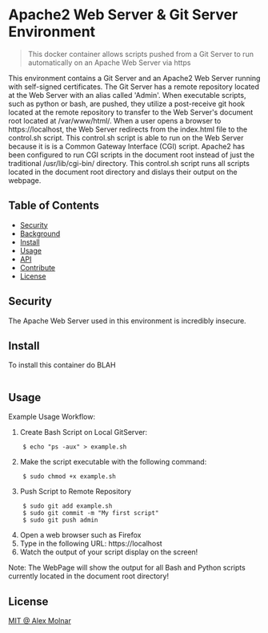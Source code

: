 # Apache2 Web Server & Git Server Environment

> This docker container allows scripts pushed from a Git Server to run automatically on an Apache Web Server via https

This environment contains a Git Server and an Apache2 Web Server running with self-signed certificates. The Git Server has a remote repository located at the Web Server with an alias called 'Admin'. When executable scripts, such as python or bash, are pushed, they utilize a post-receive git hook located at the remote repository to transfer to the Web Server's document root located at /var/www/html/. When a user opens a browser to https://localhost, the Web Server redirects from the index.html file to the control.sh script. This control.sh script is able to run on the Web Server because it is is a Common Gateway Interface (CGI) script. Apache2 has been configured to run CGI scripts in the document root instead of just the traditional /usr/lib/cgi-bin/ directory. This control.sh script runs all scripts located in the document root directory and dislays their output on the webpage.

## Table of Contents

- [Security](#security)
- [Background](#background)
- [Install](#install)
- [Usage](#usage)
- [API](#api)
- [Contribute](#contribute)
- [License](#license)

## Security

The Apache Web Server used in this environment is incredibly insecure.


## Install

To install this container do BLAH

```
```
## Usage

Example Usage Workflow:

1. Create Bash Script on Local GitServer:
```
	$ echo "ps -aux" > example.sh
```
2. Make the script executable with the following command:
```
	$ sudo chmod +x example.sh
```
3. Push Script to Remote Repository
```
	$ sudo git add example.sh
	$ sudo git commit -m "My first script"
	$ sudo git push admin
```
4. Open a web browser such as Firefox
5. Type in the following URL: https://localhost
6. Watch the output of your script display on the screen!
    
Note: The WebPage will show the output for all Bash and Python scripts currently located in the document root directory!

## License

[MIT @ Alex Molnar](LICENSE)
